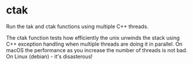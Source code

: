 # ctak

Run the tak and ctak functions using multiple C++ threads.

The ctak function tests how efficiently the unix unwinds the stack using C++ exception
handling when multiple threads are doing it in parallel.
On macOS the performance as you increase the number of threads is not bad.
On Linux (debian) - it's disasterous!
